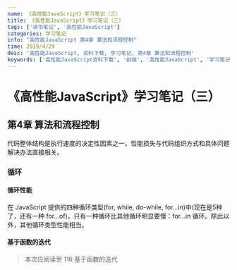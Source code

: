 ```yaml
---
name: 《高性能JavaScript》学习笔记（三）
title: 《高性能JavaScript》学习笔记（三）
tags: ['读书笔记', '高性能JavaScript']
categories: 学习笔记
info: "高性能JavaScript 第4章 算法和流程控制"
time: 2019/4/29
desc: '高性能JavaScript, 资料下载, 学习笔记, 第4章 算法和流程控制'
keywords: ['高性能JavaScript资料下载', '前端', '高性能JavaScript', '学习笔记', '第4章 算法和流程控制']
---
```


# 《高性能JavaScript》学习笔记（三）

## 第4章 算法和流程控制

代码整体结构是执行速度的决定性因素之一。性能损失与代码组织方式和具体问题解决办法直接相关。

### 循环

#### 循环性能

在 JavaScript 提供的四种循环类型(for, while, do-while, for...in)中(现在是5种了，还有一种 for...of)，只有一种循环比其他循环明显要慢：for...in 循环。除此以外，其他循环类型性能相当。

#### 基于函数的迭代



> 本次应阅读至 116 基于函数的迭代